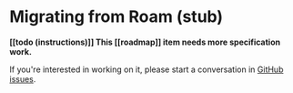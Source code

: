 # Migrating from Roam (stub)

**[[todo (instructions)]] This [[roadmap]] item needs more specification work.**

If you're interested in working on it, please start a conversation in [GitHub issues](https://github.com/foambubble/foam/issues).

